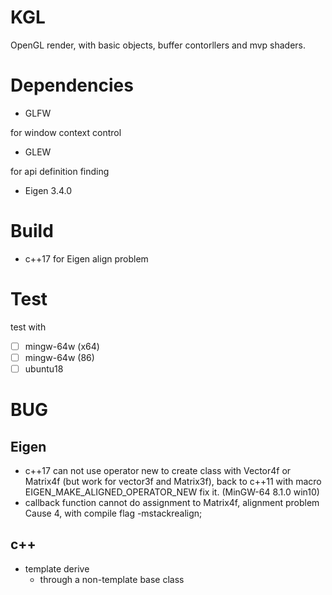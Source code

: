 # KGL

OpenGL  render, with basic objects, buffer contorllers and mvp shaders.

# Dependencies

- GLFW

for window context control

- GLEW

for api definition finding

- Eigen 3.4.0

# Build

- c++17 for Eigen align problem

# Test
test with
- [ ] mingw-64w (x64)
- [ ] mingw-64w (86)
- [ ] ubuntu18

# BUG

## Eigen
- c++17 can not use operator new to create class with Vector4f or Matrix4f (but work for vector3f and Matrix3f), back to c++11 with macro EIGEN_MAKE_ALIGNED_OPERATOR_NEW fix it. (MinGW-64 8.1.0 win10)
- callback function cannot do assignment to Matrix4f, alignment problem Cause 4, with compile flag -mstackrealign;  

## c++
- template derive
  - through a non-template base class